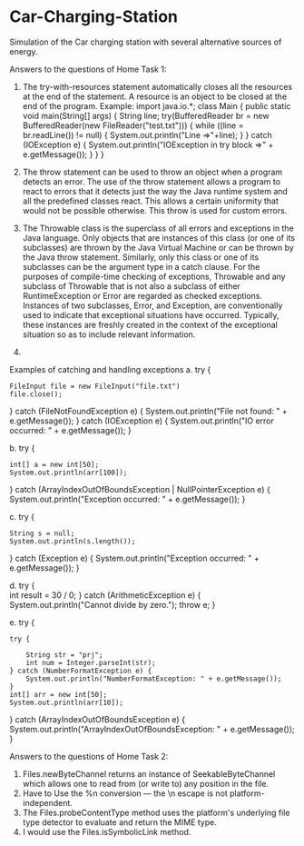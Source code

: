 # Car-Charging-Station
Simulation of the Car charging station with several alternative sources of energy. 


Answers to the questions of Home Task 1:


1. The try-with-resources statement automatically closes all the resources at the end of the statement.
A resource is an object to be closed at the end of the program.
Example: 
import java.io.*;
class Main {
  public static void main(String[] args) {
    String line;
    try(BufferedReader br = new BufferedReader(new FileReader("test.txt"))) {
      while ((line = br.readLine()) != null) {
        System.out.println("Line =>"+line);
      }
    } catch (IOException e) {
      System.out.println("IOException in try block =>" + e.getMessage());
    }
  }
}


2. The throw statement can be used to throw an object when a program detects an error. The use of the throw statement allows a program to react to errors that it detects just the way the Java runtime system and all the predefined classes react. This allows a certain uniformity that would not be possible otherwise. This throw is used for custom errors.

3. The Throwable class is the superclass of all errors and exceptions in the Java language. Only objects that are instances of this class (or one of its subclasses) are thrown by the Java Virtual Machine or can be thrown by the Java throw statement. Similarly, only this class or one of its subclasses can be the argument type in a catch clause. For the purposes of compile-time checking of exceptions, Throwable and any subclass of Throwable that is not also a subclass of either RuntimeException or Error are regarded as checked exceptions.
Instances of two subclasses, Error, and Exception, are conventionally used to indicate that exceptional situations have occurred. Typically, these instances are freshly created in the context of the exceptional situation so as to include relevant information.

4.
  Examples of catching and handling exceptions
  a.
  try {
    
    FileInput file = new FileInput("file.txt")
    file.close();
} catch (FileNotFoundException e) {
    System.out.println("File not found: " + e.getMessage());
} catch (IOException e) {
    System.out.println("IO error occurred: " + e.getMessage());
}

b.
try {
    
    int[] a = new int[50];
    System.out.println(arr[100]);
} catch (ArrayIndexOutOfBoundsException | NullPointerException e) {
    System.out.println("Exception occurred: " + e.getMessage());
}

c. 
try {
    
    String s = null;
    System.out.println(s.length()); 
} catch (Exception e) {
    System.out.println("Exception occurred: " + e.getMessage());
}

d.
try {   
    int result = 30 / 0; 
} catch (ArithmeticException e) {
    System.out.println("Cannot divide by zero.");
    throw e; 
}

e.
try {
   
    try {
        
        String str = "prj";
        int num = Integer.parseInt(str); 
    } catch (NumberFormatException e) {
        System.out.println("NumberFormatException: " + e.getMessage());
    }
    int[] arr = new int[50];
    System.out.println(arr[10]); 
} catch (ArrayIndexOutOfBoundsException e) {
    System.out.println("ArrayIndexOutOfBoundsException: " + e.getMessage());
}




Answers to the questions of Home Task 2:

1. Files.newByteChannel returns an instance of SeekableByteChannel which allows one to read from (or write to) any position in the file.
2. Have to Use the %n conversion — the \n escape is not platform-independent.
3. The Files.probeContentType method uses the platform's underlying file type detector to evaluate and return the MIME type.
4. I would use the Files.isSymbolicLink method.
